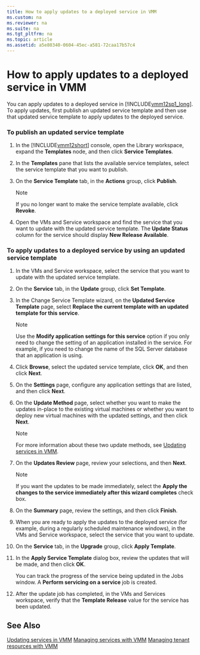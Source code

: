 ```yaml
---
title: How to apply updates to a deployed service in VMM
ms.custom: na
ms.reviewer: na
ms.suite: na
ms.tgt_pltfrm: na
ms.topic: article
ms.assetid: a5e80340-0604-45ec-a581-72caa17b57c4
---
```

# How to apply updates to a deployed service in VMM
You can apply updates to a deployed service in [!INCLUDE[vmm12sp1_long](../Token/vmm12sp1_long_md.md)]. To apply updates, first publish an updated service template and then use that updated service template to apply updates to the deployed service.

### To publish an updated service template

1.  In the [!INCLUDE[vmm12short](../Token/vmm12short_md.md)] console, open the Library workspace, expand the **Templates** node, and then click **Service Templates**.

2.  In the **Templates** pane that lists the available service templates, select the service template that you want to publish.

3.  On the **Service Template** tab, in the **Actions** group, click **Publish**.

    > [!NOTE]
    > If you no longer want to make the service template available, click **Revoke**.

4.  Open the VMs and Service workspace and find the service that you want to update with the updated service template. The **Update Status** column for the service should display **New Release Available**.

### To apply updates to a deployed service by using an updated service template

1.  In the VMs and Service workspace, select the service that you want to update with the updated service template.

2.  On the **Service** tab, in the **Update** group, click **Set Template**.

3.  In the Change Service Template wizard, on the **Updated Service Template** page, select **Replace the current template with an updated template for this service**.

    > [!NOTE]
    > Use the **Modify application settings for this service** option if you only need to change the setting of an application installed in the service. For example, if you need to change the name of the SQL Server database that an application is using.

4.  Click **Browse**, select the updated service template, click **OK**, and then click **Next**.

5.  On the **Settings** page, configure any application settings that are listed, and then click **Next**.

6.  On the **Update Method** page, select whether you want to make the updates in\-place to the existing virtual machines or whether you want to deploy new virtual machines with the updated settings, and then click **Next**.

    > [!NOTE]
    > For more information about these two update methods, see [Updating services in VMM](../Topic/Updating-services-in-VMM.md).

7.  On the **Updates Review** page, review your selections, and then **Next**.

    > [!NOTE]
    > If you want the updates to be made immediately, select the **Apply the changes to the service immediately after this wizard completes** check box.

8.  On the **Summary** page, review the settings, and then click **Finish**.

9. When you are ready to apply the updates to the deployed service \(for example, during a regularly scheduled maintenance windows\), in the VMs and Service workspace, select the service that you want to update.

10. On the **Service** tab, in the **Upgrade** group, click **Apply Template**.

11. In the **Apply Service Template** dialog box, review the updates that will be made, and then click **OK**.

    You can track the progress of the service being updated in the Jobs window. A **Perform servicing on a service** job is created.

12. After the update job has completed, in the VMs and Services workspace, verify that the **Template Release** value for the service has been updated.

## See Also
[Updating services in VMM](../Topic/Updating-services-in-VMM.md)
[Managing services with VMM](../Topic/Managing-services-with-VMM.md)
[Managing tenant resources with VMM](../Topic/Managing-tenant-resources-with-VMM.md)

